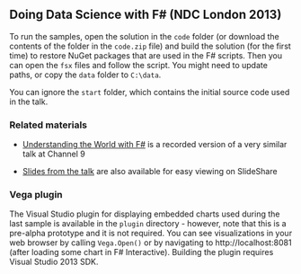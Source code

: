 Doing Data Science with F# (NDC London 2013)
--------------------------------------------

To run the samples, open the solution in the `code` folder (or download the contents of the
folder in the `code.zip` file) and build the solution (for the first time) to restore 
NuGet packages that are used in the F# scripts. Then you can open the `fsx` files and
follow the script. You might need to update paths, or copy the `data` folder to `C:\data`.

You can ignore the `start` folder,
which contains the initial source code used in the talk.

### Related materials

 * [Understanding the World with F#](http://channel9.msdn.com/posts/Understanding-the-World-with-F)
   is a recorded version of a very similar talk at Channel 9

 * [Slides from the talk](http://www.slideshare.net/tomaspfb/doing-data-science-with-f) are also available for easy viewing on SlideShare

### Vega plugin 

The Visual Studio plugin for displaying embedded charts used during the last sample 
is available in the `plugin` directory - however, note that this is a pre-alpha prototype
and it is not required. You can see visualizations in your web browser by calling
`Vega.Open()` or by navigating to http://localhost:8081 (after loading some chart
in F# Interactive). Building the plugin requires Visual Studio 2013 SDK.

